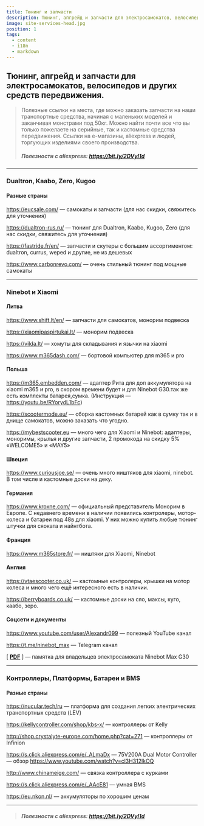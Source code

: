 ```yaml
---
title: Тюнинг и запчасти
description: Тюнинг, апгрейд и запчасти для электросамокатов, велосипедов и других средств передвижения.
image: site-services-head.jpg
position: 1
tags:
  - content
  - i18n
  - markdown
---
```


## Тюнинг, апгрейд и запчасти для электросамокатов, велосипедов и других средств передвижения.

<markdown-image class="hero-image my-5" src="site-services-head.jpg" alt="Тюнинг, апгрейд и запчасти"></markdown-image>

> Полезные ссылки на места, где можно заказать запчасти на наши транспортные средства, начиная с маленьких моделей и заканчивая монстрами под 50кг. Можно найти почти все что вы только пожелаете на серийные, так и кастомные средства передвижения. Ссылки на е-магазины, aliexpress и людей, торгующих изделиями своего производства.
> 
> ##### Полезности с aliexpress: https://bit.ly/2DVyl1d

***

### **Dualtron, Kaabo, Zero, Kugoo**

<markdown-image class="w-150 my-3" src="site-services-mix.jpg" alt="Тюнинг, апгрейд и запчасти"></markdown-image>

#### Разные страны

https://eucsale.com/ — самокаты и запчасти (для нас скидки, свяжитесь для уточнения)

https://dualtron-rus.ru/ — тюнинг для Dualtron, Kaabo, Kugoo, Zero (для нас скидки, свяжитесь для уточнения)

https://fastride.fr/en/ — запчасти и скутеры с большим ассортиментом: dualtron, currus, weped и другие, не из дешевых

https://www.carbonrevo.com/ — очень стильный тюнинг под мощные самокаты

***

### **Ninebot и Xiaomi**

<markdown-image class="w-150 my-3" src="site-services-mi.jpg" alt="Тюнинг, апгрейд и запчасти"></markdown-image>

#### Литва

https://www.shift.lt/en/ — запчасти для самокатов, монорим подвеска

https://xiaomipaspirtukai.lt/ — монорим подвеска

https://vilda.lt/ — хомуты для складывания и язычки на xiaomi

https://www.m365dash.com/ — бортовой компьютер для m365 и pro

#### Польша

https://m365.embedden.com/ — адаптер Рита для доп аккумулятора на xiaomi m365 и pro, в скором времени будет и для Ninebot G30.так же есть комплекты батарея,сумка. (Инструкция — https://youtu.be/RYorydL1bFc)

https://scootermode.eu/ — сборка кастомных батарей как в сумку так и в днище самокатов, можно заказать что угодно.

https://mybestscooter.eu — много чего для Xiaomi и Ninebot: адаптеры, моноримы, крылья и другие запчасти, 2 промокода на скидку 5% «WELCOME5» и «MAY5»

#### Швеция

https://www.curiousjoe.se/ — очень много ништяков для xiaomi, ninebot. В том числе и кастомные доски на деку.

#### Германия

https://www.kroxne.com/ — официальный представитель Монорим в Европе. С недавнего времени в наличии появились контролеры, мотор-колеса и батареи под 48в для xiaomi. У них можно купить любые тюнинг штучки для сяоката и найнтбота.

#### Франция

https://www.m365store.fr/  — ништяки для Xiaomi, Ninebot

#### Англия

https://vtaescooter.co.uk/ — кастомные контролеры, крышки на мотор колеса и много чего ещё интересного есть в наличии.

https://berryboards.co.uk/ — кастомные доски на сяо, максы, куго, каабо, зеро.

#### Соцсети и документы

https://www.youtube.com/user/Alexandr099 — полезный YouTube канал

https://t.me/ninebot_max — Telegram канал

[ [**PDF**](https://store.electrotallinn.ee/docs/g30-max.pdf) ] — памятка для владельцев электросамоката Ninebot Max G30

***

### **Контроллеры, Платформы, Батареи и BMS**

<markdown-image class="w-150 my-3" src="site-services-con-battery.jpg" alt="Тюнинг, апгрейд и запчасти"></markdown-image>

#### Разные страны

https://nucular.tech/ru — платформа для создания легких электрических транспортных средств (LEV)

https://kellycontroller.com/shop/kbs-x/ — контроллеры от Kelly

http://shop.crystalyte-europe.com/home.php?cat=271 — контроллеры от Infinion

https://s.click.aliexpress.com/e/_ALmaDx — 75V200A Dual Motor Controller — обзор https://www.youtube.com/watch?v=cl3H312lkOQ

http://www.chinameige.com/ — связка контроллера с курками

https://s.click.aliexpress.com/e/_AAcE81 — умная BMS

https://eu.nkon.nl/ — аккумуляторы по хорошим ценам

***

> ##### Полезности с aliexpress: https://bit.ly/2DVyl1d